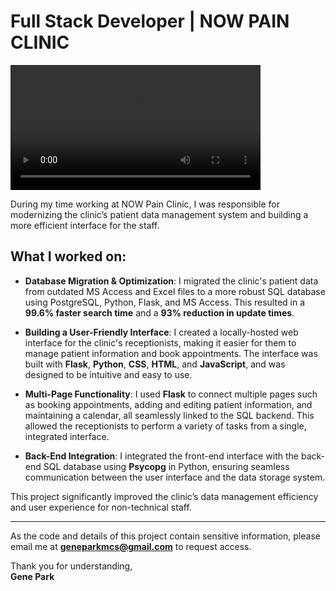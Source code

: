 # Full Stack Developer | NOW PAIN CLINIC

<video width="400" controls>
  <source src="nowpain-demo.mp4" type="video/mp4">
  Your browser does not support the video tag.
</video>

During my time working at NOW Pain Clinic, I was responsible for modernizing the clinic’s patient data management system and building a more efficient interface for the staff.

## What I worked on:

- **Database Migration & Optimization**: I migrated the clinic's patient data from outdated MS Access and Excel files to a more robust SQL database using PostgreSQL, Python, Flask, and MS Access. This resulted in a **99.6% faster search time** and a **93% reduction in update times**.
  
- **Building a User-Friendly Interface**: I created a locally-hosted web interface for the clinic's receptionists, making it easier for them to manage patient information and book appointments. The interface was built with **Flask**, **Python**, **CSS**, **HTML**, and **JavaScript**, and was designed to be intuitive and easy to use.

- **Multi-Page Functionality**: I used **Flask** to connect multiple pages such as booking appointments, adding and editing patient information, and maintaining a calendar, all seamlessly linked to the SQL backend. This allowed the receptionists to perform a variety of tasks from a single, integrated interface.

- **Back-End Integration**: I integrated the front-end interface with the back-end SQL database using **Psycopg** in Python, ensuring seamless communication between the user interface and the data storage system.

This project significantly improved the clinic’s data management efficiency and user experience for non-technical staff.

---

As the code and details of this project contain sensitive information, please email me at **geneparkmcs@gmail.com** to request access.

Thank you for understanding,  
**Gene Park**
